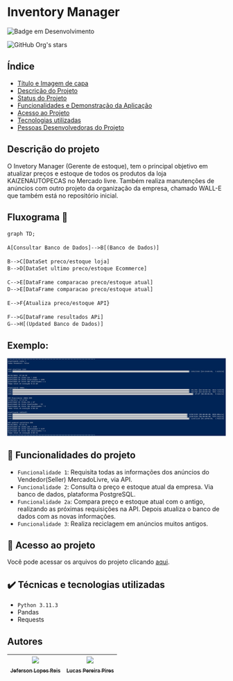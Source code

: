 # Inventory Manager

![Badge em Desenvolvimento](http://img.shields.io/static/v1?label=STATUS&message=EM%20DESENVOLVIMENTO&color=GREEN&style=for-the-badge)

![GitHub Org's stars](https://img.shields.io/github/stars/jef-loppes-reis?style=social)

## Índice 

* [Título e Imagem de capa](#Título-e-Imagem-de-capa)
* [Descrição do Projeto](#descrição-do-projeto)
* [Status do Projeto](#status-do-Projeto)
* [Funcionalidades e Demonstração da Aplicação](#funcionalidades-e-demonstração-da-aplicação)
* [Acesso ao Projeto](#acesso-ao-projeto)
* [Tecnologias utilizadas](#tecnologias-utilizadas)
* [Pessoas Desenvolvedoras do Projeto](#pessoas-desenvolvedoras)

## Descrição do projeto
O Invetory Manager (Gerente de estoque), tem o principal objetivo em atualizar preços e estoque de todos os produtos da loja KAIZENAUTOPECAS no Mercado livre. Também realiza manutenções de anúncios com outro projeto da organização da empresa, chamado WALL-E que também está no repositório inicial.

## Fluxograma :thread:

```mermaid
graph TD;

A[Consultar Banco de Dados]-->B[(Banco de Dados)]

B-->C[DataSet preco/estoque loja]
B-->D[DataSet ultimo preco/estoque Ecommerce]

C-->E[DataFrame comparacao preco/estoque atual]
D-->E[DataFrame comparacao preco/estoque atual]

E-->F{Atualiza preco/estoque API}

F-->G[DataFrame resultados APi]
G-->H[(Updated Banco de Dados)]

```

## Exemplo:

![Exemplo do Projeto](./docs/img.jpg)

## :hammer: Funcionalidades do projeto

- `Funcionalidade 1`: Requisita todas as informações dos anúncios do Vendedor(Seller) MercadoLivre, via API.
- `Funcionalidade 2`: Consulta o preço e estoque atual da empresa. Via banco de dados, plataforma PostgreSQL.
- `Funcionalidade 2a`: Compara preço e estoque atual com o antigo, realizando as próximas requisições na API. Depois atualiza o banco de dados com as novas informações.
- `Funcionalidade 3`: Realiza reciclagem em anúncios muitos antigos.

## 📁 Acesso ao projeto
Você pode acessar os arquivos do projeto clicando [aqui](https://github.com/E-commerce-Pecista/manager_invetory/tree/main).

## ✔️ Técnicas e tecnologias utilizadas

- ``Python 3.11.3``
- Pandas
- Requests

## Autores

| [<img src="https://avatars.githubusercontent.com/u/88293401?v=4" width=115><br><sub>Jeferson Lopes Reis</sub>](https://github.com/jef-loppes-reis) | [<img src="https://avatars.githubusercontent.com/u/62766923?v=4" width=115><br><sub>Lucas Pereira Pires</sub>](https://github.com/l-pires) |
| :---: | :---: |
